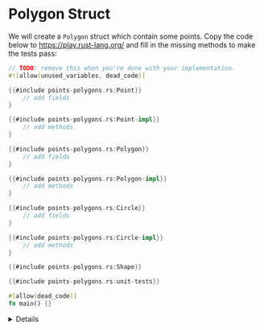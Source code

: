 # Polygon Struct

We will create a `Polygon` struct which contain some points. Copy the code below
to <https://play.rust-lang.org/> and fill in the missing methods to make the
tests pass:

```rust
// TODO: remove this when you're done with your implementation.
#![allow(unused_variables, dead_code)]

{{#include points-polygons.rs:Point}}
    // add fields
}

{{#include points-polygons.rs:Point-impl}}
    // add methods
}

{{#include points-polygons.rs:Polygon}}
    // add fields
}

{{#include points-polygons.rs:Polygon-impl}}
    // add methods
}

{{#include points-polygons.rs:Circle}}
    // add fields
}

{{#include points-polygons.rs:Circle-impl}}
    // add methods
}

{{#include points-polygons.rs:Shape}}

{{#include points-polygons.rs:unit-tests}}

#[allow(dead_code)]
fn main() {}
```

<details>

Since the method signatures are missing from the problem statements, the key
part of the exercise is to specify those correctly. You don't have to modify the
tests.

Other interesting parts of the exercise:

- Derive a `Copy` trait for some structs, as in tests the methods sometimes
  don't borrow their arguments.
- Discover that `Add` trait must be implemented for two objects to be addable
  via "+". Note that we do not discuss generics until Day 3.

</details>
